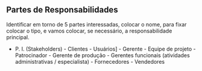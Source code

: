 ## Partes de Responsabilidades

Identificar em torno de 5 partes interessadas, colocar o nome, para fixar colocar o tipo, e vamos colocar, se necessário, a responsabilidade principal.

- P. I. (Stakeholders)
		- Clientes
		- Usuários]
		- Gerente
		- Equipe de projeto
		- Patrocinador
		- Gerente de produção
		- Gerentes funcionais (atividades administrativas / especialista)
		- Fornecedores
		- Vendedores
<!--stackedit_data:
eyJoaXN0b3J5IjpbLTE5NTkxODExMTksLTEwOTI0MjEyNDZdfQ
==
-->